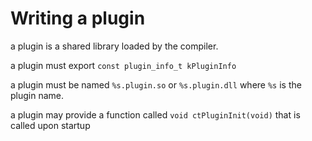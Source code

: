 # Writing a plugin
a plugin is a shared library loaded by the compiler.

a plugin must export `const plugin_info_t kPluginInfo`

a plugin must be named `%s.plugin.so` or `%s.plugin.dll` where `%s` is the plugin name.

a plugin may provide a function called `void ctPluginInit(void)` that is called upon startup
